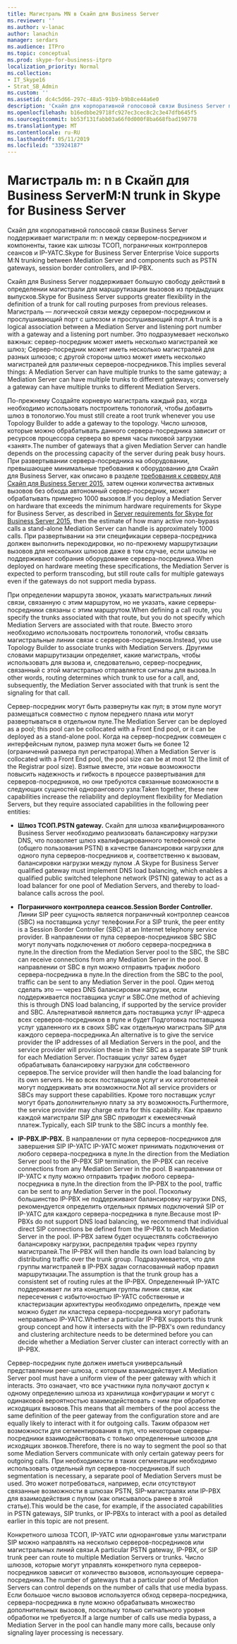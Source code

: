 ```yaml
---
title: Магистраль MN в Скайп для Business Server
ms.reviewer: ''
ms.author: v-lanac
author: lanachin
manager: serdars
ms.audience: ITPro
ms.topic: conceptual
ms.prod: skype-for-business-itpro
localization_priority: Normal
ms.collection:
- IT_Skype16
- Strat_SB_Admin
ms.custom: ''
ms.assetid: dc4c5d66-297c-48a5-91b9-b9b8ce44a6e0
description: 'Скайп для корпоративной голосовой связи Business Server поддерживает магистрали m: n между сервером-посредником и компоненты, такие как шлюзы ТСОП, пограничных контроллеров сеансов и IP-УАТС.'
ms.openlocfilehash: b16edbbe29718fc927ec3cec8c2c3e47dfb645f5
ms.sourcegitcommit: bb53f131fabb03a66f0d000f8ba668fbad190778
ms.translationtype: MT
ms.contentlocale: ru-RU
ms.lasthandoff: 05/11/2019
ms.locfileid: "33924187"
---
```

# <a name="mn-trunk-in-skype-for-business-server"></a><span data-ttu-id="08f3b-103">Магистраль m: n в Скайп для Business Server</span><span class="sxs-lookup"><span data-stu-id="08f3b-103">M:N trunk in Skype for Business Server</span></span>
 
<span data-ttu-id="08f3b-104">Скайп для корпоративной голосовой связи Business Server поддерживает магистрали m: n между сервером-посредником и компоненты, такие как шлюзы ТСОП, пограничных контроллеров сеансов и IP-УАТС.</span><span class="sxs-lookup"><span data-stu-id="08f3b-104">Skype for Business Server Enterprise Voice supports M:N trunking between Mediation Server and components such as PSTN gateways, session border controllers, and IP-PBX.</span></span>
  
<span data-ttu-id="08f3b-105">Скайп для Business Server поддерживает большую свободу действий в определении магистрали для маршрутизации вызовов из предыдущих выпусков.</span><span class="sxs-lookup"><span data-stu-id="08f3b-105">Skype for Business Server supports greater flexibility in the definition of a trunk for call routing purposes from previous releases.</span></span> <span data-ttu-id="08f3b-106">Магистраль — логической связи между сервером-посредником и прослушивающий порт с шлюзом и прослушивающий порт.</span><span class="sxs-lookup"><span data-stu-id="08f3b-106">A trunk is a logical association between a Mediation Server and listening port number with a gateway and a listening port number.</span></span> <span data-ttu-id="08f3b-107">Это подразумевает несколько важных: сервер-посредник может иметь несколько магистралей же шлюз; Сервер-посредник может иметь несколько магистралей для разных шлюзов; с другой стороны шлюз может иметь несколько магистралей для различных серверов-посредников.</span><span class="sxs-lookup"><span data-stu-id="08f3b-107">This implies several things: A Mediation Server can have multiple trunks to the same gateway; a Mediation Server can have multiple trunks to different gateways; conversely a gateway can have multiple trunks to different Mediation Servers.</span></span>
  
<span data-ttu-id="08f3b-108">По-прежнему Создайте корневую магистраль каждый раз, когда необходимо использовать построитель топологий, чтобы добавить шлюз в топологию.</span><span class="sxs-lookup"><span data-stu-id="08f3b-108">You must still create a root trunk whenever you use Topology Builder to adde a gateway to the topology.</span></span> <span data-ttu-id="08f3b-109">Число шлюзов, которые можно обрабатывать данного сервера-посредника зависит от ресурсов процессора сервера во время часы пиковой загрузки «занят».</span><span class="sxs-lookup"><span data-stu-id="08f3b-109">The number of gateways that a given Mediation Server can handle depends on the processing capacity of the server during peak busy hours.</span></span> <span data-ttu-id="08f3b-110">При развертывании сервера-посредника на оборудовании, превышающее минимальные требования к оборудованию для Скайп для Business Server, как описано в разделе [требования к серверу для Скайп для Business Server 2015](../../plan-your-deployment/requirements-for-your-environment/server-requirements.md), затем оценки количества активных вызовов без обхода автономный сервер-посредник, может обрабатывать примерно 1000 вызовов.</span><span class="sxs-lookup"><span data-stu-id="08f3b-110">If you deploy a Mediation Server on hardware that exceeds the minimum hardware requirements for Skype for Business Server, as described in [Server requirements for Skype for Business Server 2015](../../plan-your-deployment/requirements-for-your-environment/server-requirements.md), then the estimate of how many active non-bypass calls a stand-alone Mediation Server can handle is approximately 1000 calls.</span></span> <span data-ttu-id="08f3b-111">При развертывании на эти спецификации сервера-посредника должен выполнить перекодировки, но по-прежнему маршрутизации вызовов для нескольких шлюзов даже в том случае, если шлюзы не поддерживают собрания оборудование сервера-посредника.</span><span class="sxs-lookup"><span data-stu-id="08f3b-111">When deployed on hardware meeting these specifications, the Mediation Server is expected to perform transcoding, but still route calls for multiple gateways even if the gateways do not support media bypass.</span></span>
  
<span data-ttu-id="08f3b-112">При определении маршрута звонок, указать магистральных линий связи, связанную с этим маршрутом, но не указать, какие серверы-посредники связаны с этим маршрутом.</span><span class="sxs-lookup"><span data-stu-id="08f3b-112">When defining a call route, you specify the trunks associated with that route, but you do not specify which Mediation Servers are associated with that route.</span></span> <span data-ttu-id="08f3b-113">Вместо этого необходимо использовать построитель топологий, чтобы связать магистральные линии связи с серверов-посредников.</span><span class="sxs-lookup"><span data-stu-id="08f3b-113">Instead, you use Topology Builder to associate trunks with Mediation Servers.</span></span> <span data-ttu-id="08f3b-114">Другими словами маршрутизации определяет, какие магистраль, чтобы использовать для вызова и, следовательно, сервер-посредник, связанный с этой магистралью отправляется сигналы для вызова.</span><span class="sxs-lookup"><span data-stu-id="08f3b-114">In other words, routing determines which trunk to use for a call, and, subsequently, the Mediation Server associated with that trunk is sent the signaling for that call.</span></span>
  
<span data-ttu-id="08f3b-115">Сервер-посредник могут быть развернуты как пул; в этом пуле могут размещаться совместно с пулом переднего плана или могут развертываться в отдельном пуле.</span><span class="sxs-lookup"><span data-stu-id="08f3b-115">The Mediation Server can be deployed as a pool; this pool can be collocated with a Front End pool, or it can be deployed as a stand-alone pool.</span></span> <span data-ttu-id="08f3b-116">Когда на сервер-посредник совмещен с интерфейсным пулом, размер пула может быть не более 12 (ограничений размера пул регистратора).</span><span class="sxs-lookup"><span data-stu-id="08f3b-116">When a Mediation Server is collocated with a Front End pool, the pool size can be at most 12 (the limit of the Registrar pool size).</span></span> <span data-ttu-id="08f3b-117">Взятые вместе, эти новые возможности повысить надежность и гибкость в процессе развертывания для серверов-посредников, но они требуются связанные возможности в следующих сущностей однорангового узла:</span><span class="sxs-lookup"><span data-stu-id="08f3b-117">Taken together, these new capabilities increase the reliability and deployment flexibility for Mediation Servers, but they require associated capabilities in the following peer entities:</span></span>
  
- <span data-ttu-id="08f3b-118">**Шлюз ТСОП.**</span><span class="sxs-lookup"><span data-stu-id="08f3b-118">**PSTN gateway.**</span></span> <span data-ttu-id="08f3b-119">Скайп для шлюза квалифицированного Business Server необходимо реализовать балансировку нагрузки DNS, что позволяет шлюз квалифицированного телефонной сети (общего пользования PSTN) в качестве балансировки нагрузки для одного пула серверов-посредников и, соответственно к вызовам, балансировки нагрузки между пулом .</span><span class="sxs-lookup"><span data-stu-id="08f3b-119">A Skype for Business Server qualified gateway must implement DNS load balancing, which enables a qualified public switched telephone network (PSTN) gateway to act as a load balancer for one pool of Mediation Servers, and thereby to load-balance calls across the pool.</span></span>
    
- <span data-ttu-id="08f3b-120">**Пограничного контроллера сеансов.**</span><span class="sxs-lookup"><span data-stu-id="08f3b-120">**Session Border Controller.**</span></span> <span data-ttu-id="08f3b-121">Линии SIP peer сущность является пограничный контроллер сеансов (SBC) на поставщика услуг телефонии.</span><span class="sxs-lookup"><span data-stu-id="08f3b-121">For a SIP trunk, the peer entity is a Session Border Controller (SBC) at an Internet telephony service provider.</span></span> <span data-ttu-id="08f3b-122">В направлении от пула серверов-посредников SBC SBC могут получать подключения от любого сервера-посредника в пуле.</span><span class="sxs-lookup"><span data-stu-id="08f3b-122">In the direction from the Mediation Server pool to the SBC, the SBC can receive connections from any Mediation Server in the pool.</span></span> <span data-ttu-id="08f3b-123">В направлении от SBC в пул можно отправить трафик любого сервера-посредника в пуле.</span><span class="sxs-lookup"><span data-stu-id="08f3b-123">In the direction from the SBC to the pool, traffic can be sent to any Mediation Server in the pool.</span></span> <span data-ttu-id="08f3b-124">Один метод сделать это — через DNS балансировки нагрузки, если поддерживается поставщика услуг и SBC.</span><span class="sxs-lookup"><span data-stu-id="08f3b-124">One method of achieving this is through DNS load balancing, if supported by the service provider and SBC.</span></span> <span data-ttu-id="08f3b-125">Альтернативой является дать поставщика услуг IP-адреса всех серверов-посредников в пуле и будет Подготовка поставщика услуг удаленного их в своих SBC как отдельную магистраль SIP для каждого сервера-посредника.</span><span class="sxs-lookup"><span data-stu-id="08f3b-125">An alternative is to give the service provider the IP addresses of all Mediation Servers in the pool, and the service provider will provision these in their SBC as a separate SIP trunk for each Mediation Server.</span></span> <span data-ttu-id="08f3b-126">Поставщик услуг затем будет обрабатывать балансировку нагрузки для собственного серверов.</span><span class="sxs-lookup"><span data-stu-id="08f3b-126">The service provider will then handle the load balancing for its own servers.</span></span> <span data-ttu-id="08f3b-127">Не во всех поставщиков услуг и их изготовителей могут поддерживать эти возможности.</span><span class="sxs-lookup"><span data-stu-id="08f3b-127">Not all service providers or SBCs may support these capabilities.</span></span> <span data-ttu-id="08f3b-128">Кроме того поставщик услуг могут брать дополнительную плату за эту возможность.</span><span class="sxs-lookup"><span data-stu-id="08f3b-128">Furthermore, the service provider may charge extra for this capability.</span></span> <span data-ttu-id="08f3b-129">Как правило каждой магистрали SIP для SBC приводит к ежемесячный платеж.</span><span class="sxs-lookup"><span data-stu-id="08f3b-129">Typically, each SIP trunk to the SBC incurs a monthly fee.</span></span>
    
- <span data-ttu-id="08f3b-130">**IP-PBX.**</span><span class="sxs-lookup"><span data-stu-id="08f3b-130">**IP-PBX.**</span></span> <span data-ttu-id="08f3b-131">В направлении от пула серверов-посредников для завершения SIP IP-УАТС IP-УАТС может принимать подключения от любого сервера-посредника в пуле.</span><span class="sxs-lookup"><span data-stu-id="08f3b-131">In the direction from the Mediation Server pool to the IP-PBX SIP termination, the IP-PBX can receive connections from any Mediation Server in the pool.</span></span> <span data-ttu-id="08f3b-132">В направлении от IP-УАТС к пулу можно отправить трафик любого сервера-посредника в пуле.</span><span class="sxs-lookup"><span data-stu-id="08f3b-132">In the direction from the IP-PBX to the pool, traffic can be sent to any Mediation Server in the pool.</span></span> <span data-ttu-id="08f3b-133">Поскольку большинство IP-PBX не поддерживают балансировку нагрузки DNS, рекомендуется определить отдельных прямых подключений SIP от IP-УАТС для каждого сервера-посредника в пуле.</span><span class="sxs-lookup"><span data-stu-id="08f3b-133">Because most IP-PBXs do not support DNS load balancing, we recommend that individual direct SIP connections be defined from the IP-PBX to each Mediation Server in the pool.</span></span> <span data-ttu-id="08f3b-134">IP-PBX затем будет осуществлять собственную балансировку нагрузки, распределяя трафик через группу магистралей.</span><span class="sxs-lookup"><span data-stu-id="08f3b-134">The IP-PBX will then handle its own load balancing by distributing traffic over the trunk group.</span></span> <span data-ttu-id="08f3b-135">Подразумевается, что для группы магистралей в IP-PBX задан согласованный набор правил маршрутизации.</span><span class="sxs-lookup"><span data-stu-id="08f3b-135">The assumption is that the trunk group has a consistent set of routing rules at the IP-PBX.</span></span> <span data-ttu-id="08f3b-136">Определенный IP-УАТС поддерживает ли эта концепция группы линии связи, как пересечения с избыточностью IP-УАТС собственные и кластеризации архитектуры необходимо определить, прежде чем можно будет ли кластера сервера-посредника могут работать неправильно IP-УАТС.</span><span class="sxs-lookup"><span data-stu-id="08f3b-136">Whether a particular IP-PBX supports this trunk group concept and how it intersects with the IP-PBX's own redundancy and clustering architecture needs to be determined before you can decide whether a Mediation Server cluster can interact correctly with an IP-PBX.</span></span>
    
<span data-ttu-id="08f3b-137">Сервер-посредник пуле должен иметься универсальный представлении peer-шлюза, с которым взаимодействует.</span><span class="sxs-lookup"><span data-stu-id="08f3b-137">A Mediation Server pool must have a uniform view of the peer gateway with which it interacts.</span></span> <span data-ttu-id="08f3b-138">Это означает, что все участники пула получают доступ к одному определению шлюза из хранилища конфигурации и могут с одинаковой вероятностью взаимодействовать с ним при обработке исходящих вызовов.</span><span class="sxs-lookup"><span data-stu-id="08f3b-138">This means that all members of the pool access the same definition of the peer gateway from the configuration store and are equally likely to interact with it for outgoing calls.</span></span> <span data-ttu-id="08f3b-139">Таким образом нет возможности для сегментирования в пул, что некоторые серверы-посредники взаимодействовать с только определенные шлюзов для исходящих звонков.</span><span class="sxs-lookup"><span data-stu-id="08f3b-139">Therefore, there is no way to segment the pool so that some Mediation Servers communicate with only certain gateway peers for outgoing calls.</span></span> <span data-ttu-id="08f3b-140">При необходимости в таких сегментации необходимо использовать отдельный пул серверов-посредников.</span><span class="sxs-lookup"><span data-stu-id="08f3b-140">If such segmentation is necessary, a separate pool of Mediation Servers must be used.</span></span> <span data-ttu-id="08f3b-141">Это может потребоваться, например, если отсутствуют связанные возможности в шлюзах PSTN, SIP-магистралях или IP-PBX для взаимодействия с пулом (как описывалось ранее в этой статье).</span><span class="sxs-lookup"><span data-stu-id="08f3b-141">This would be the case, for example, if the associated capabilities in PSTN gateways, SIP trunks, or IP-PBXs to interact with a pool as detailed earlier in this topic are not present.</span></span>
  
<span data-ttu-id="08f3b-142">Конкретного шлюза ТСОП, IP-УАТС или одноранговые узлы магистрали SIP можно направлять на несколько серверов-посредников или магистральных линий связи.</span><span class="sxs-lookup"><span data-stu-id="08f3b-142">A particular PSTN gateway, IP-PBX, or SIP trunk peer can route to multiple Mediation Servers or trunks.</span></span> <span data-ttu-id="08f3b-143">Число шлюзов, которые могут управлять конкретного пула серверов-посредников зависит от количество вызовов, использующие сервера-посредника.</span><span class="sxs-lookup"><span data-stu-id="08f3b-143">The number of gateways that a particular pool of Mediation Servers can control depends on the number of calls that use media bypass.</span></span> <span data-ttu-id="08f3b-144">Если большое число вызовов используется обход сервера-посредника, сервера-посредника в пуле можно обрабатывать множество дополнительных вызовов, поскольку только сигнального уровня обработки не требуется.</span><span class="sxs-lookup"><span data-stu-id="08f3b-144">If a large number of calls use media bypass, a Mediation Server in the pool can handle many more calls, because only signaling layer processing is necessary.</span></span> 
  

